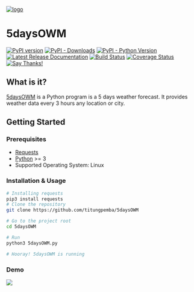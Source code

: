 [![logo](logos/180x180.png)](https://github.com/csparpa)

#  5daysOWM 
[![PyPI version](https://badge.fury.io/py/pyowm.svg)](https://badge.fury.io/py/pyowm)
[![PyPI - Downloads](https://img.shields.io/pypi/dm/pyowm.svg)](https://img.shields.io/pypi/dm/pyowm.svg)
[![PyPI - Python Version](https://img.shields.io/pypi/pyversions/pyowm.svg)](https://img.shields.io/pypi/pyversions/pyowm.svg)
[![Latest Release Documentation](https://readthedocs.org/projects/pyowm/badge/?version=latest)](https://pyowm.readthedocs.io/en/latest/)
[![Build Status](https://travis-ci.org/csparpa/pyowm.png?branch=master)](https://travis-ci.org/csparpa/pyowm)
[![Coverage Status](https://coveralls.io/repos/github/csparpa/pyowm/badge.svg?branch=master)](https://coveralls.io/github/csparpa/pyowm?branch=master)
[![Say Thanks!](https://img.shields.io/badge/Say%20Thanks-!-1EAEDB.svg)](https://saythanks.io/to/csparpa)

##  What is it?
[5daysOWM](https://github.com/titungpemba/5daysOWM) is a Python program is a 5 days weather forecast. It provides weather data every 3 hours any location or city.

## Getting Started

### Prerequisites

- [Requests](https://pypi.org/project/requests/)
- [Python](https://www.python.org/downloads/) >= 3
- Supported Operating System: Linux

### Installation & Usage

```sh
# Installing requests
pip3 install requests 
# Clone the repository
git clone https://github.com/titungpemba/5daysOWM

# Go to the project root
cd 5daysOWM

# Run
python3 5daysOWM.py

# Hooray! 5daysOWM is running 
```
### Demo
<img src="https://media.giphy.com/media/MEG8QeeyQRfbHrkUJD/giphy.gif"/>